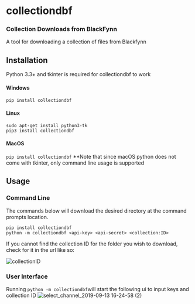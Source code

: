 # collectiondbf

### Collection Downloads from BlackFynn 

A tool for downloading a collection of files from Blackfynn

## Installation 
Python 3.3+ and tkinter is required for collectiondbf to work

#### Windows
`pip install collectiondbf`

#### Linux 
```
sudo apt-get install python3-tk
pip3 install collectiondbf
```

#### MacOS
`pip install collectiondbf`
**Note that since macOS python does not come with tkinter, only command line usage is supported


## Usage

### Command Line
The commands below will download the desired directory at the command prompts location.
```
pip install collectiondbf
python -m collectiondbf <api-key> <api-secret> <collection:ID>
```

If you cannot find the collection ID for the folder you wish to download, check for it in the url like so:

![collectionID](https://user-images.githubusercontent.com/37255664/64832679-fe039c80-d62e-11e9-96db-38a54cbd6c55.jpg)

### User Interface
Running `python -m collectiondbf`will start the following ui to input keys and collection ID
![select_channel_2019-09-13 16-24-58 (2)](https://user-images.githubusercontent.com/37255664/64837534-1a113900-d643-11e9-9ba7-3cd37ca74151.jpg)



